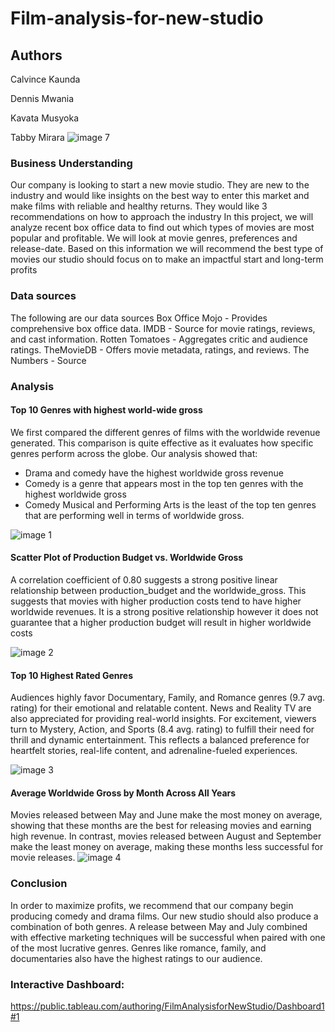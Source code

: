 # Film-analysis-for-new-studio

## Authors
Calvince Kaunda 

Dennis Mwania

Kavata Musyoka

Tabby Mirara
![image 7](https://github.com/user-attachments/assets/7a9151e4-bf0a-4aa8-9a51-37e2348f925b)


### Business Understanding

Our company is looking to start a new movie studio. They are new to the industry and would like insights on the best way to enter this market and make films with  reliable and healthy returns. They would like 3 recommendations on how to approach the industry
In this project, we will analyze recent box office data to find out which types of movies are most popular and profitable. We will look at movie genres, preferences and release-date. Based on this information we will recommend the best type of movies our studio should focus on to make an impactful start and long-term profits

### Data sources
The following are our data sources
Box Office Mojo - Provides comprehensive box office data.
IMDB - Source for movie ratings, reviews, and cast information.
Rotten Tomatoes - Aggregates critic and audience ratings.
TheMovieDB - Offers movie metadata, ratings, and reviews.
The Numbers - Source

### Analysis
#### Top 10 Genres with highest world-wide gross
We first compared the different genres of films with the worldwide revenue generated. This comparison is quite effective as it evaluates how specific genres perform across the globe.
Our analysis showed that:
- Drama and comedy have the highest worldwide gross revenue
- Comedy is a genre that appears most in the top ten genres with the highest worldwide gross
- Comedy Musical and Performing Arts is the least of the top ten genres that are performing well in terms of worldwide gross.

![image 1](https://github.com/user-attachments/assets/7396f94e-150f-44cf-9633-a54fd228fc72)

#### Scatter Plot of Production Budget vs. Worldwide Gross
A correlation coefficient of 0.80 suggests a strong positive linear relationship between production_budget and the worldwide_gross. This suggests that movies with higher production costs tend to have higher worldwide revenues.
It is a strong positive relationship however it does not guarantee that a higher production budget will result in higher worldwide costs

![image 2](https://github.com/user-attachments/assets/45716657-a957-4b12-ad37-5e6a739b362f)

#### Top 10 Highest Rated Genres
Audiences highly favor Documentary, Family, and Romance genres (9.7 avg. rating) for their emotional and relatable content. News and Reality TV are also appreciated for providing real-world insights. For excitement, viewers turn to Mystery, Action, and Sports (8.4 avg. rating) to fulfill their need for thrill and dynamic entertainment. This reflects a balanced preference for heartfelt stories, real-life content, and adrenaline-fueled experiences.

![image 3](https://github.com/user-attachments/assets/9b226479-a36c-4e5a-8771-2fe5af2d342d)

#### Average Worldwide Gross by Month Across All Years

Movies released between May and June make the most money on average, showing that these months are the best for releasing movies and earning high revenue. In contrast, movies released between August and September make the least money on average, making these months less successful for movie releases.
![image 4](https://github.com/user-attachments/assets/fea0f7b6-2732-42e9-b6be-e1848e21980a)

### Conclusion
In order to maximize profits, we recommend that our company begin producing comedy and drama films. Our new studio should also produce a combination of both genres. A release between May and July combined with effective marketing techniques will be successful when paired with one of the most lucrative genres. Genres like romance, family, and documentaries also have the highest ratings to our audience.

### Interactive Dashboard:
https://public.tableau.com/authoring/FilmAnalysisforNewStudio/Dashboard1#1

